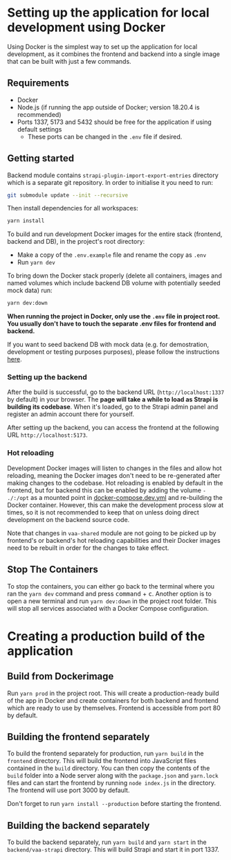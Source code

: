 # Setting up the application for local development using Docker

Using Docker is the simplest way to set up the application for local development, as it combines the frontend and 
backend into a single image that can be built with just a few commands.

## Requirements

- Docker
- Node.js (if running the app outside of Docker; version 18.20.4 is recommended)
- Ports 1337, 5173 and 5432 should be free for the application if using default settings
  -  These ports can be changed in the `.env` file if desired.

## Getting started

Backend module contains `strapi-plugin-import-export-entries` directory which is a separate git repository. In order to initialise it you need to run:

```bash
git submodule update --init --recursive
```

Then install dependencies for all workspaces:

```bash
yarn install
```

To build and run development Docker images for the entire stack (frontend, backend and DB), in the project's root directory:

- Make a copy of the `.env.example` file and rename the copy as `.env`
- Run `yarn dev`

To bring down the Docker stack properly (delete all containers, images and named volumes which include backend DB volume with potentially seeded mock data) run:

```bash
yarn dev:down
```

**When running the project in Docker, only use the `.env` file in project root. You usually
don't have to touch the separate .env files for frontend and backend.**

If you want to seed backend DB with mock data (e.g. for demostration, development or testing purposes purposes), please follow the instructions [here](../backend/vaa-strapi/README.md#mock-data).

### Setting up the backend

After the build is successful, go to the backend URL (`http://localhost:1337` by default) in your browser. The 
**page will take a while to load as Strapi is building its codebase**. When it's loaded, go to the Strapi admin panel and register an admin account there for yourself.

After setting up the backend, you can access the frontend at the following URL `http://localhost:5173`.

### Hot reloading

Development Docker images will listen to changes in the files and allow hot reloading, meaning the Docker images don't 
need to be re-generated after making changes to the codebase. Hot reloading is enabled by default in the frontend, but for backend
this can be enabled by adding the volume `- ./:/opt` as a mounted point in [docker-compose.dev.yml](../backend/vaa-strapi/docker-compose.dev.yml)
and re-building the Docker container. However, this can make the development process slow at times, so it is not recommended to keep that on
unless doing direct development on the backend source code.

Note that changes in `vaa-shared` module are not going to be picked up by frontend's or backend's hot reloading capabilities and their Docker images need to be rebuilt in order for the changes to take effect.

## Stop The Containers

To stop the containers, you can either go back to the terminal where you ran the `yarn dev` command and
press <kbd>command</kbd> + <kbd>c</kbd>. Another option is to open a new terminal and run `yarn dev:down` in the project root folder. This will stop all services associated with a Docker Compose configuration.

# Creating a production build of the application
## Build from Dockerimage
Run `yarn prod` in the project root. This will create a production-ready build of the app in Docker and create containers
for both backend and frontend which are ready to use by themselves. Frontend is accessible from port 80 by default.

## Building the frontend separately
To build the frontend separately for production, run `yarn build` in the `frontend` directory. This will build the frontend into JavaScript
files contained in the `build` directory. You can then copy the contents of the `build` folder into a Node server along with
the `package.json` and `yarn.lock` files and can start the frontend by running `node index.js` in the directory. The frontend
will use port 3000 by default.

Don't forget to run `yarn install --production` before starting the frontend.

## Building the backend separately
To build the backend separately, run `yarn build` and `yarn start` in the `backend/vaa-strapi` directory. 
This will build Strapi and start it in port 1337.
